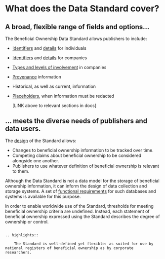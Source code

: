 # What does the Data Standard cover?

<h2>A broad, flexible range of fields and options...</h2>

The Beneficial Ownership Data Standard allows publishers to include:

* [Identifiers](identifiers.md) and [details](schema.md#personstatement) for individuals
* [Identifiers](identifiers.md) and [details](schema.md#entitystatement) for companies
* [Types and levels of involvement](schema.md#interest) in companies
* [Provenance](provenance.md) information
* Historical, as well as current, information
* [Placeholders](schema.md#unspecified), when information must be redacted

	[LINK above to relevant sections in docs]


<h2>... meets the diverse needs of publishers and data users.</h2>

The [design](modelling-beneficial-ownership-info.md) of the Standard allows:

* Changes to beneficial ownership information to be tracked over time.
* Competing claims about beneficial ownership to be considered alongside one another.
* Publishers to use whatever definition of beneficial ownership is relevant to them.

Although the Data Standard is not a data model for the storage of beneficial ownership information, it can inform the design of data collection and storage systems. A set of [functional requirements](functional-requirements.md) for such databases and systems is available for this purpose.

In order to enable worldwide use of the Standard, thresholds for meeting beneficial ownership criteria are undefined. Instead, each statement of beneficial ownership expressed using the Standard describes the degree of ownership or control.

```eval_rst 

.. highlights:: 
    
    The Standard is well-defined yet flexible: as suited for use by national registers of beneficial ownership as by corporate researchers.

``` 





